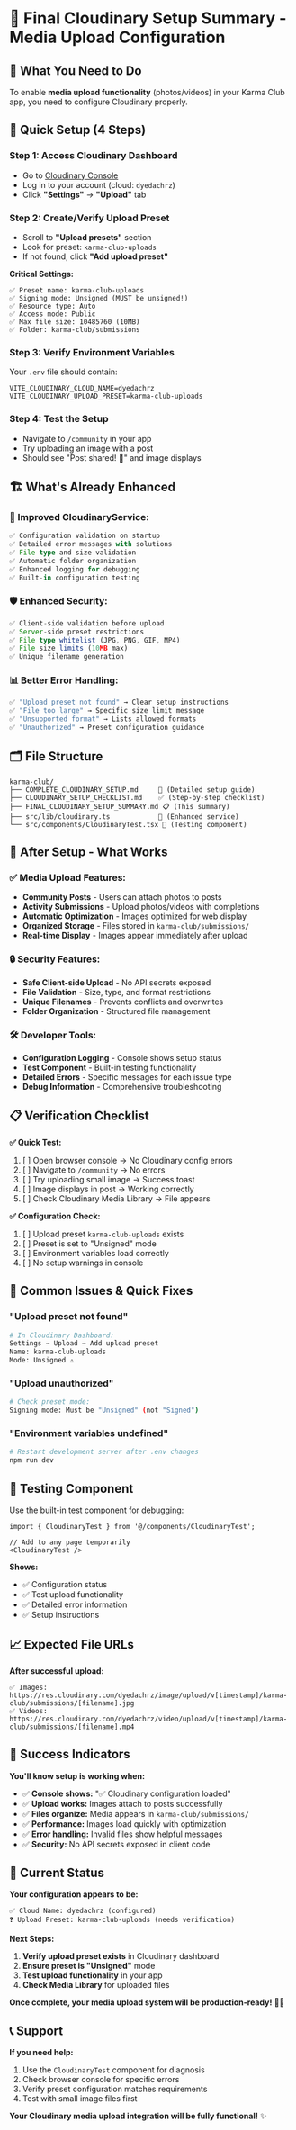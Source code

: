 # 📸 Final Cloudinary Setup Summary - Media Upload Configuration

## 🎯 **What You Need to Do**

To enable **media upload functionality** (photos/videos) in your Karma Club app, you need to configure Cloudinary properly.

## 🚀 **Quick Setup (4 Steps)**

### **Step 1: Access Cloudinary Dashboard**
- Go to [Cloudinary Console](https://console.cloudinary.com/)
- Log in to your account (cloud: `dyedachrz`)
- Click **"Settings"** → **"Upload"** tab

### **Step 2: Create/Verify Upload Preset**
- Scroll to **"Upload presets"** section
- Look for preset: `karma-club-uploads`
- If not found, click **"Add upload preset"**

**Critical Settings:**
```
✅ Preset name: karma-club-uploads
✅ Signing mode: Unsigned (MUST be unsigned!)
✅ Resource type: Auto
✅ Access mode: Public
✅ Max file size: 10485760 (10MB)
✅ Folder: karma-club/submissions
```

### **Step 3: Verify Environment Variables**
Your `.env` file should contain:
```env
VITE_CLOUDINARY_CLOUD_NAME=dyedachrz
VITE_CLOUDINARY_UPLOAD_PRESET=karma-club-uploads
```

### **Step 4: Test the Setup**
- Navigate to `/community` in your app
- Try uploading an image with a post
- Should see "Post shared! 🎉" and image displays

## 🏗️ **What's Already Enhanced**

### **🔧 Improved CloudinaryService:**
```typescript
✅ Configuration validation on startup
✅ Detailed error messages with solutions  
✅ File type and size validation
✅ Automatic folder organization
✅ Enhanced logging for debugging
✅ Built-in configuration testing
```

### **🛡️ Enhanced Security:**
```typescript
✅ Client-side validation before upload
✅ Server-side preset restrictions
✅ File type whitelist (JPG, PNG, GIF, MP4)
✅ File size limits (10MB max)
✅ Unique filename generation
```

### **📊 Better Error Handling:**
```typescript
✅ "Upload preset not found" → Clear setup instructions
✅ "File too large" → Specific size limit message
✅ "Unsupported format" → Lists allowed formats
✅ "Unauthorized" → Preset configuration guidance
```

## 🗂️ **File Structure**

```
karma-club/
├── COMPLETE_CLOUDINARY_SETUP.md     📖 (Detailed setup guide)
├── CLOUDINARY_SETUP_CHECKLIST.md    ✅ (Step-by-step checklist)
├── FINAL_CLOUDINARY_SETUP_SUMMARY.md 📋 (This summary)
├── src/lib/cloudinary.ts            🔧 (Enhanced service)
└── src/components/CloudinaryTest.tsx 🧪 (Testing component)
```

## 🎯 **After Setup - What Works**

### **✅ Media Upload Features:**
- **Community Posts** - Users can attach photos to posts
- **Activity Submissions** - Upload photos/videos with completions
- **Automatic Optimization** - Images optimized for web display
- **Organized Storage** - Files stored in `karma-club/submissions/`
- **Real-time Display** - Images appear immediately after upload

### **🔒 Security Features:**
- **Safe Client-side Upload** - No API secrets exposed
- **File Validation** - Size, type, and format restrictions
- **Unique Filenames** - Prevents conflicts and overwrites
- **Folder Organization** - Structured file management

### **🛠️ Developer Tools:**
- **Configuration Logging** - Console shows setup status
- **Test Component** - Built-in testing functionality
- **Detailed Errors** - Specific messages for each issue type
- **Debug Information** - Comprehensive troubleshooting

## 📋 **Verification Checklist**

**✅ Quick Test:**
1. [ ] Open browser console → No Cloudinary config errors
2. [ ] Navigate to `/community` → No errors
3. [ ] Try uploading small image → Success toast
4. [ ] Image displays in post → Working correctly
5. [ ] Check Cloudinary Media Library → File appears

**✅ Configuration Check:**
1. [ ] Upload preset `karma-club-uploads` exists
2. [ ] Preset is set to "Unsigned" mode
3. [ ] Environment variables load correctly
4. [ ] No setup warnings in console

## 🚨 **Common Issues & Quick Fixes**

### **"Upload preset not found"**
```bash
# In Cloudinary Dashboard:
Settings → Upload → Add upload preset
Name: karma-club-uploads
Mode: Unsigned ⚠️
```

### **"Upload unauthorized"**
```bash
# Check preset mode:
Signing mode: Must be "Unsigned" (not "Signed")
```

### **"Environment variables undefined"**
```bash
# Restart development server after .env changes
npm run dev
```

## 🧪 **Testing Component**

Use the built-in test component for debugging:

```tsx
import { CloudinaryTest } from '@/components/CloudinaryTest';

// Add to any page temporarily
<CloudinaryTest />
```

**Shows:**
- ✅ Configuration status
- ✅ Test upload functionality  
- ✅ Detailed error information
- ✅ Setup instructions

## 📈 **Expected File URLs**

**After successful upload:**
```
✅ Images: https://res.cloudinary.com/dyedachrz/image/upload/v[timestamp]/karma-club/submissions/[filename].jpg
✅ Videos: https://res.cloudinary.com/dyedachrz/video/upload/v[timestamp]/karma-club/submissions/[filename].mp4
```

## 🎉 **Success Indicators**

**You'll know setup is working when:**
- ✅ **Console shows:** "✅ Cloudinary configuration loaded"
- ✅ **Upload works:** Images attach to posts successfully
- ✅ **Files organize:** Media appears in `karma-club/submissions/`
- ✅ **Performance:** Images load quickly with optimization
- ✅ **Error handling:** Invalid files show helpful messages
- ✅ **Security:** No API secrets exposed in client code

## 🚀 **Current Status**

**Your configuration appears to be:**
```
✅ Cloud Name: dyedachrz (configured)
❓ Upload Preset: karma-club-uploads (needs verification)
```

**Next Steps:**
1. **Verify upload preset exists** in Cloudinary dashboard
2. **Ensure preset is "Unsigned"** mode
3. **Test upload functionality** in your app
4. **Check Media Library** for uploaded files

**Once complete, your media upload system will be production-ready!** 📸🚀

## 📞 **Support**

**If you need help:**
1. Use the `CloudinaryTest` component for diagnosis
2. Check browser console for specific errors
3. Verify preset configuration matches requirements
4. Test with small image files first

**Your Cloudinary media upload integration will be fully functional!** ✨
